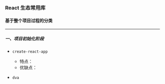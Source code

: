 ### React 生态常用库

#### 基于整个项目过程的分类

---

##### 一、项目初始化阶段

- `create-react-app`

  - 特点：
  - 优缺点：

- `dva`
